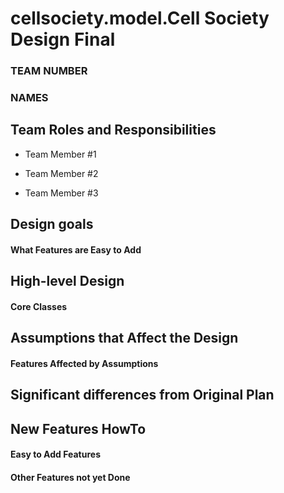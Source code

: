 # cellsociety.model.Cell Society Design Final
### TEAM NUMBER
### NAMES


## Team Roles and Responsibilities

 * Team Member #1

 * Team Member #2

 * Team Member #3



## Design goals

#### What Features are Easy to Add


## High-level Design

#### Core Classes


## Assumptions that Affect the Design

#### Features Affected by Assumptions


## Significant differences from Original Plan


## New Features HowTo

#### Easy to Add Features

#### Other Features not yet Done

